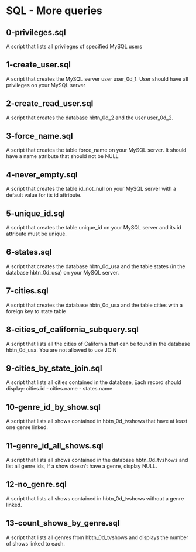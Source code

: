 # SQL - More queries
## 0-privileges.sql
A script that lists all privileges of specified MySQL users
## 1-create_user.sql
A script that creates the MySQL server user user_0d_1. User should have all privileges on your MySQL server
## 2-create_read_user.sql
A script that creates the database hbtn_0d_2 and the user user_0d_2.
## 3-force_name.sql
A script that creates the table force_name on your MySQL server. It should have a name attribute that should not be NULL
## 4-never_empty.sql
A script that creates the table id_not_null on your MySQL server with a default value for its id attribute.
## 5-unique_id.sql
A script that creates the table unique_id on your MySQL server and its id attribute must be unique.
## 6-states.sql
A script that creates the database hbtn_0d_usa and the table states (in the database hbtn_0d_usa) on your MySQL server.
## 7-cities.sql
A script that creates the database hbtn_0d_usa and the table cities with a foreign key to state table
## 8-cities_of_california_subquery.sql
A script that lists all the cities of California that can be found in the database hbtn_0d_usa. You are not allowed to use JOIN
## 9-cities_by_state_join.sql
A script that lists all cities contained in the database, Each record should display: cities.id - cities.name - states.name
## 10-genre_id_by_show.sql
A script that lists all shows contained in hbtn_0d_tvshows that have at least one genre linked.
## 11-genre_id_all_shows.sql
A script that lists all shows contained in the database hbtn_0d_tvshows and list all genre ids, If a show doesn’t have a genre, display NULL.
## 12-no_genre.sql
A script that lists all shows contained in hbtn_0d_tvshows without a genre linked.
## 13-count_shows_by_genre.sql
A script that lists all genres from hbtn_0d_tvshows and displays the number of shows linked to each.
